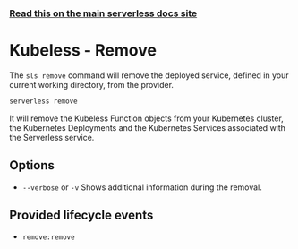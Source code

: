 <!--
title: Serverless Framework Commands - Kubeless - Remove
menuText: remove
menuOrder: 6
description: Remove a deployed Service and all of its Kubeless Functions and Kubernetes Deployments and Services.
layout: Doc
-->

<!-- DOCS-SITE-LINK:START automatically generated  -->
### [Read this on the main serverless docs site](https://www.serverless.com/framework/docs/providers/kubeless/cli-reference/remove)
<!-- DOCS-SITE-LINK:END -->

# Kubeless - Remove

The `sls remove` command will remove the deployed service, defined in your current working directory, from the provider.

```bash
serverless remove
```

It will remove the Kubeless Function objects from your Kubernetes cluster, the Kubernetes Deployments and the Kubernetes Services associated with the Serverless service.

## Options
- `--verbose` or `-v` Shows additional information during the removal.

## Provided lifecycle events
- `remove:remove`
